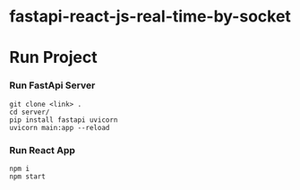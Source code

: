 # fastapi-react-js-real-time-by-socket



# Run Project
### Run FastApi Server
```
git clone <link> .
cd server/
pip install fastapi uvicorn
uvicorn main:app --reload
```

### Run React App
```
npm i
npm start
```